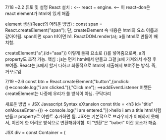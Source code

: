 7/18 ~2.2
튜토 및 설명
React 설치 :          <script src="https://unpkg.com/react@17.0.2/umd/react.production.min.js"></script> <-- react = engine.
         <script src="https://unpkg.com/react-dom@17.0.2/umd/react-dom.production.min.js"></script> <-- 이 react-don은 react element가 html에 있게 해줌

element 생성(React의 어려운 방법) : const span = React.createElement("span"); 단, createElement 속 내용은 html의 요소 이름과 같아야됨. span이면 span h1이면 h1.
ReactDOM.render(a); a를 html로 만들어 배치함.

createElement("a",{id="aaa"}) 이렇게 둘째 요소로 {}를 넣어줌으로써, a의 property도 조작 가능.
핵심 : js는 먼저 html에서 만들고 그걸 js에 가져와서 수정 후 보여줌. React는 js에서 할거 다하고 최종적으로 html에 제출해서 보여주는 방식. 즉, 거꾸로임

7/19 ~2.6
const btn = React.createElement("button",{onclick:()=>console.log("i am clicked.")},"Click me"); ==>addEventListener
어쨋든 createElement는 나중에 우리가 쓸 방식이 아님. 구닥다리

새로운 방법 = JSX Javascript Syntax eXtansion
const title = <h3 id="title" onMouseEnter={() => console.log("i am entered.")}>hello i am a title</h3>
html처럼 만들고 property로 이벤트 추가하면 됨.
JSX는 기본적으로 브라우저가 이해하지 못해서, 이전에 한 어려운 방식으로 변환해줘야함. 이 "변환"은 "babel" 이란 요소가 해줌.

JSX div = const Container = (<div>
            <Title />
            <Button />
            </div>);
            
단, <Aaa /> 속 Aaa는 함수화 예시) const Aaa () => (); 가 되있어야 하며, 첫 글자가 대문자가 아니면 html태그라 인식하여 꼭 대문자로 해줘야 jsx가 인식함.

7/20 ~3.2
기본적으로 데이터가 저장되는곳 = state
ReactJs에서 변하는 변수 출력 => <h3>Count : {변수}</h3>
React는 바뀌어야 하는 부분만 알아서 변경해줌. count 가 오르면 count만 수정하고 body부분은 사실 변경 안해도 되는데, 그걸 React는 알고 업데이트 하지 않음. => GENIUS
Count를 변경하려면, count를 let으로 지정한 변수에 넣어서 변환 후 render 해줘야함. => 함수 2개 써야함.

이걸     const data = React.useState(); 로 대체가능.
    const data = React.useState(a);는 [a,f]를 주는데, a는 count를, f는 a를 바꿀 수 있는 function(함수)를 뜻함. ==> 위의 함수 2개의 일이 압축되어있는 꼴.
 
 const food =["soup","sausage"]
 const= [foodone,foodtwo] =food
 => foodone = "soup" / foodtwo = "sausage"
 
 여튼 위의 문법을 사용해서 const [counter, modifier]= React.useState();를 구현할 때, modifier를 사용함으로써 우리가 직접 counter를 변경하는 방법을 썼을때의 문제인
 재랜더링해줘야하는 문제점을 해결해줌
 modifier()는 괄호 안의 값으로 counter를 업데이트하고 랜더링까지 다시해줌. ==>문제해결

7/21 ~3.7
Recap

counter + 1 = (current) => current + 1 *current는 현재의 값을 전달해주는 "함수"로 생각해야 함.
setCounter라는 함수에 현재값을 전달해주는 current라는 함수를 전달하는 것임.
unit converter (유닛 변환기 : 분을 넣으면 시간으로 변환해주거나 km를 넣으면 마일로 변환해주는 장치 (예시임)) 
<label>은 for(js용어)을 이용해 다른 요소와 연결 for="다른 요소 id" (단, HTML 한정)
onChange = 입력 이벤트
input의 값을 받아오려면, js에서 했던거처럼 이벤트함수에 event라고 argument(인수)를 주면, 거기에 document가 생김.
그럼 그 document 안의 요소 중 input의 값이 있음. 그건 event.target.value임.
**SetState를 통한 업데이트**

input에는 2가지 event처리요소가 필요하다. 1 : event감지 2 : event 감지 후 역할 수행 및 업데이트

const onFlip = () => setFlipped(current => !current); 현재값인 current에 현재값의 반대되는 값인 !current를 삽입하므로써 Flip.
기본값이 false이므로 disabled={flipped === false}인 Hour는 작동이 안되지만, onflip이 발동하면 값이 false의 반대인 true가 되므로 disable 프로퍼티도 false가 됨 == 작동.
삼항연산자 : 항이 세개인 연산자 ex) (5 > 3)? 1 : 0 ===> 5가 3보다 클땐 1. 아니면 0  맞을때의 값 : 틀릴때의 값인 느낌.

7/22 ~4.0
<select> : html 요소로, <obtion>과 함께 사용함.;
예시 : <select value={index} onChange={onSelect}>
                <option value="xx">Select your Units.</option>
                <option value="0">Minute & Hours</option>
                <option value="1">Km & Miles</option>
            </select>
         이 index는 위에 지정해놓은 const[a,b]=React.useState(0);의 a로 들어가서 b를 통해 조작됨.
props = <Btn source="Save Changes" /> ==> Btn(props)를 하면, source가 props칸에 들어가는 형식. 함수를 지정하고 아래에서 컴포넌트로 사용하면, 
         함수에 존재하는 props가 컴포넌트로 사용한 곳에서 지정한 요소로 변하는 느낌.
        사용법 : {props.source} (object로 전달되기 때문.)
